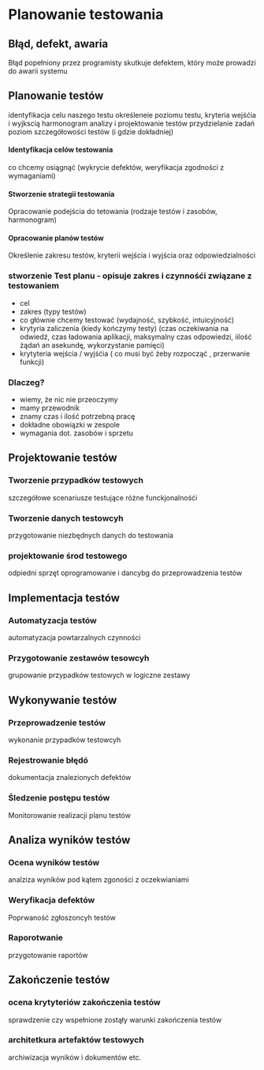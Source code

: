 # Planowanie testowania

<!-- 7 zasad, co to testowanie, po co testowanie, weryfikacja a walidacja, planowanie testów -->

## Błąd, defekt, awaria
Błąd popełniony przez programisty skutkuje defektem, który może prowadzi do awarii systemu

## Planowanie testów

identyfikacja celu naszego testu
określeneie poziomu testu, kryteria wejśćia i wyjkscią
harmonogram analizy i projektowanie testów
przydzielanie zadań
poziom szczegółowości testów (i gdzie dokładniej)

#### Identyfikacja celów testowania
co chcemy osiągnąć (wykrycie defektów, weryfikacja zgodności z wymaganiami)

#### Stworzenie strategii testowania
Opracowanie podejścia do tetowania (rodzaje testów i zasobów, harmonogram)

#### Opracowanie planów testów
Określenie zakresu testów, kryterii wejścia i wyjścia oraz odpowiedzialności

### stworzenie **Test planu** - opisuje zakres i czynnośći związane z testowaniem
- cel
- zakres (typy testów)
- co głównie chcemy testować (wydajność, szybkość, intuicyjność)
 - krytyria zaliczenia (kiedy kończymy testy) (czas oczekiwania na odwiedź, czas ładowania aplikacji, maksymalny czas odpowiedzi, iilość żądań an asekundę, wykorzystanie pamięci)
 - krytyteria wejścia / wyjśćia ( co musi być żeby rozpocząć , przerwanie funkcji)

### Dlaczeg?
- wiemy, że nic nie przeoczymy
- mamy przewodnik
- znamy czas i ilość potrzebną pracę
- dokładne obowiązki w zespole
- wymagania dot. zasobów i sprzetu

## Projektowanie testów

### Tworzenie przypadków testowych
szczegółowe scenariusze testujące różne funckjonalnośći

### Tworzenie danych testowcyh
przygotowanie niezbędnych danych do testowania

### projektowanie środ testowego
odpiedni sprzęt oprogramowanie i dancybg do przeprowadzenia testów

## Implementacja testów

### Automatyzacja testów
automatyzacja powtarzalnych czynności

### Przygotowanie zestawów tesowcyh
grupowanie przypadków testowych w logiczne zestawy

## Wykonywanie testów

### Przeprowadzenie testów
wykonanie przypadków testowcyh

### Rejestrowanie błędó
dokumentacja znalezionych defektów

### Śledzenie postępu testów
Monitorowanie realizacji planu testów

## Analiza wyników testów

### Ocena wyników testów
analziza wyników pod kątem zgoności z oczekwianiami

### Weryfikacja defektów
Poprwaność zgłoszoncyh testów

### Raporotwanie
przygotowanie raportów

## Zakończenie testów

### ocena krytyteriów zakończenia testów
sprawdzenie czy wspełnione zostąły warunki zakończenia testów

### architetkura artefaktów testowych
archiwizacja wyników i dokumentów etc.
